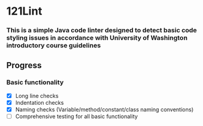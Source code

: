 # 121Lint
### This is a simple Java code linter designed to detect basic code styling issues in accordance with University of Washington introductory course guidelines

## Progress
### Basic functionality
- [x] Long line checks
- [x] Indentation checks
- [x] Naming checks (Variable/method/constant/class naming conventions)
- [ ] Comprehensive testing for all basic functionality
